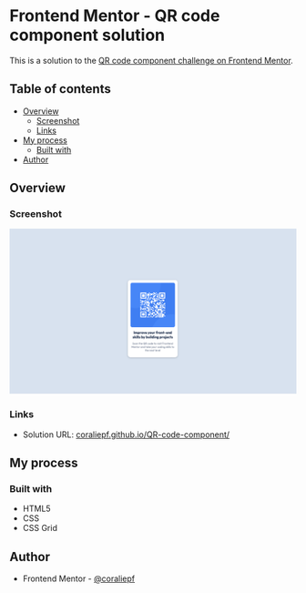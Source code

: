 # Frontend Mentor - QR code component solution

This is a solution to the [QR code component challenge on Frontend Mentor](https://www.frontendmentor.io/challenges/qr-code-component-iux_sIO_H).

## Table of contents

- [Overview](#overview)
  - [Screenshot](#screenshot)
  - [Links](#links)
- [My process](#my-process)
  - [Built with](#built-with)
- [Author](#author)

## Overview

### Screenshot

![screen](https://github.com/coraliepf/QR-code-component/blob/71cf4577a3dc05fd0e63b09ed764337b32c6de33/result.png)

### Links

- Solution URL: [coraliepf.github.io/QR-code-component/](https://coraliepf.github.io/QR-code-component/)

## My process

### Built with

- HTML5
- CSS
- CSS Grid

## Author

- Frontend Mentor - [@coraliepf](https://www.frontendmentor.io/profile/coraliepf)
